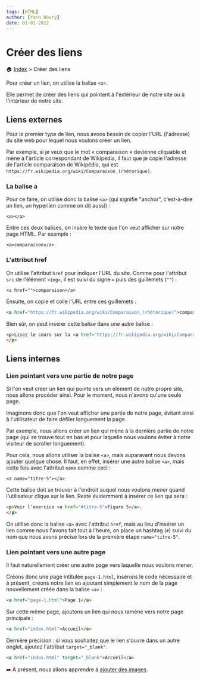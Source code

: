 ```yaml
---
tags: [HTML]
author: [Yann Houry]
date: 01-01-2022
---
```


# Créer des liens

🏠 [Index](https://github.com/YannHY/html-css-js/blob/main/index.md) > Créer des liens

Pour créer un lien, on utilise la balise `<a>`.

Elle permet de créer des liens qui pointent à l'extérieur de notre site ou à l'intérieur de notre site.

## Liens externes
Pour le premier type de lien, nous avons besoin de copier l'URL (l'adresse) du site web pour lequel nous voulons créer un lien.

Par exemple, si je veux que le mot « comparaison » devienne cliquable et mène à l'article correspondant de Wikipédia, il faut que je copie l'adresse de l'article comparaison de Wikipédia, qui est `https://fr.wikipedia.org/wiki/Comparaison_(rhétorique)`.

### La balise a
Pour ce faire, on utilise donc la balise `<a>` (qui signifie "anchor", c'est-à-dire un lien, un hyperlien comme on dit aussi) :

`<a></a>`

Entre ces deux balises, on insère le texte que l'on veut afficher sur notre page HTML. Par exemple :

`<a>comparaison</a>`

### L'attribut href
On utilise l'attribut `href` pour indiquer l'URL du site. Comme pour l'attribut `src` de l'élément `<img>`, il est suivi du signe `=` puis des guillemets (`""`) :

`<a href="">comparaison</a>`

Ensuite, on copie et colle l'URL entre ces guillemets :

```HTML
<a href="https://fr.wikipedia.org/wiki/Comparaison_(rhétorique)">comparaison</a>
```

Bien sûr, on peut insérer cette balise dans une autre balise :

```HTML
<p>Lisez le cours sur la <a href="https://fr.wikipedia.org/wiki/Comparaison_(rhétorique)">comparaison</a>.
</p>
```

## Liens internes
### Lien pointant vers une partie de notre page
Si l'on veut créer un lien qui pointe vers un élément de notre propre site, nous allons procéder ainsi. Pour le moment, nous n'avons qu'une seule page.

Imaginons donc que l'on veut afficher une partie de notre page, évitant ainsi à l'utilisateur de faire défiler longuement la page.

Par exemple, nous allons créer un lien qui mène à la dernière partie de notre page (qui se trouve tout en bas et pour laquelle nous voulons éviter à notre visiteur de scroller longuement).

Pour cela, nous allons utiliser la balise `<a>`, mais auparavant nous devons ajouter quelque chose. Il faut, en effet, insérer une autre balise `<a>`, mais cette fois avec l'attribut `name` comme ceci :

`<a name="titre-5"></a>`

Cette balise doit se trouver à l'endroit auquel nous voulons mener quand l'utilisateur clique sur le lien. Reste évidemment à insérer ce lien qui sera :

```HTML
<p>Voir l'exercice <a href="#titre-5">Figure 5</a>.
</p>
```

On utilise donc la balise `<a>` avec l'attribut `href`, mais au lieu d'insérer un lien comme nous l'avons fait tout à l'heure, on place un hashtag (`#`) suivi du nom que nous avons précisé lors de la première étape `name="titre-5"`.

### Lien pointant vers une autre page
Il faut naturellement créer une autre page vers laquelle nous voulons mener.

Créons donc une page intitulée `page-1.html`, insérons le code nécessaire et à présent, créons notre lien en ajoutant simplement le nom de la page nouvellement créée dans la balise `<a>` :

```HTML
<a href="page-1.html">Page 1</a>
```

Sur cette même page, ajoutons un lien qui nous ramène vers notre page principale :

```HTML
<a href="index.html">Accueil</a>
```

Dernière précision : si vous souhaitez que le lien s'ouvre dans un autre onglet, ajoutez l'attribut `target="_blank"`.

```HTML
<a href="index.html" target="_blank">Accueil</a>
```

➡️ À présent, nous allons apprendre à [ajouter des images](https://github.com/YannHY/html-css-js/blob/main/1.%20Première%20partie/1.9%20Ajouter%20des%20images.md).
